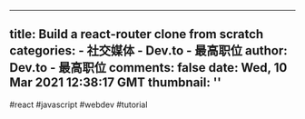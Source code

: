 
---
title: Build a react-router clone from scratch
categories: 
    - 社交媒体
    - Dev.to - 最高职位
author: Dev.to - 最高职位
comments: false
date: Wed, 10 Mar 2021 12:38:17 GMT
thumbnail: ''
---

<div>   
#react #javascript #webdev #tutorial  
</div>
            